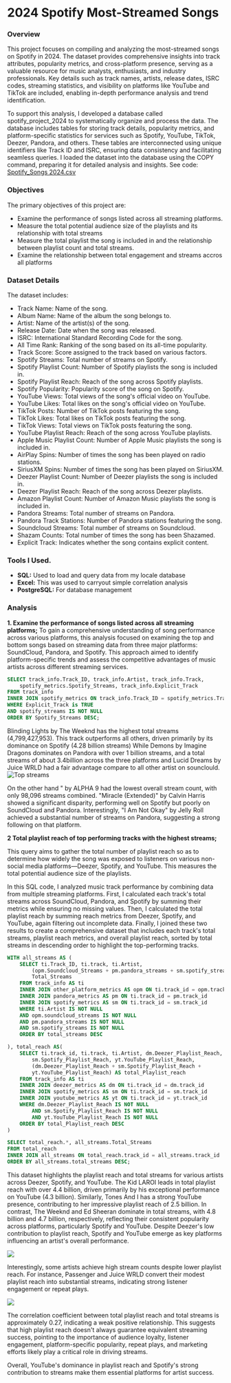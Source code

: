 # 2024 Spotify Most-Streamed Songs

### Overview

This project focuses on compiling and analyzing the most-streamed songs on Spotify in 2024. The dataset provides comprehensive insights into track attributes, popularity metrics, and cross-platform presence, serving as a valuable resource for music analysts, enthusiasts, and industry professionals. 
Key details such as track names, artists, release dates, ISRC codes, streaming statistics, and visibility on platforms like YouTube and TikTok are included, enabling in-depth performance analysis and trend identification.

To support this analysis, I developed a database called spotify_project_2024 to systematically organize and process the data. The database includes tables for storing track details, popularity metrics, and platform-specific statistics for services such as Spotify, YouTube, TikTok, Deezer, Pandora, and others. 
These tables are interconnected using unique identifiers like Track ID and ISRC, ensuring data consistency and facilitating seamless queries. 
I loaded the dataset into the database using the COPY command, preparing it for detailed analysis and insights. See code: [Spotify_Songs 2024.csv](./spotify_project.sql)

### Objectives

The primary objectives of this project are:
- Examine the performance of songs listed across all streaming platforms.
- Measure the total potential audience size of the playlists and its relationship with total streams
- Measure the total playlist the song is included in and the relationship between playlist count and total streams.
- Examine the relationship between total engagement and streams accros all platforms

### Dataset Details

The dataset includes:
-	Track Name: Name of the song.
-	Album Name: Name of the album the song belongs to.
-	Artist: Name of the artist(s) of the song.
-	Release Date: Date when the song was released.
-	ISRC: International Standard Recording Code for the song.
-	All Time Rank: Ranking of the song based on its all-time popularity.
-	Track Score: Score assigned to the track based on various factors.
-	Spotify Streams: Total number of streams on Spotify.
-	Spotify Playlist Count: Number of Spotify playlists the song is included in.
-	Spotify Playlist Reach: Reach of the song across Spotify playlists.
-	Spotify Popularity: Popularity score of the song on Spotify.
-	YouTube Views: Total views of the song's official video on YouTube.
-	YouTube Likes: Total likes on the song's official video on YouTube.
-	TikTok Posts: Number of TikTok posts featuring the song.
-	TikTok Likes: Total likes on TikTok posts featuring the song.
-	TikTok Views: Total views on TikTok posts featuring the song.
-	YouTube Playlist Reach: Reach of the song across YouTube playlists.
-	Apple Music Playlist Count: Number of Apple Music playlists the song is included in.
-	AirPlay Spins: Number of times the song has been played on radio stations.
-	SiriusXM Spins: Number of times the song has been played on SiriusXM.
-	Deezer Playlist Count: Number of Deezer playlists the song is included in.
-	Deezer Playlist Reach: Reach of the song across Deezer playlists.
-	Amazon Playlist Count: Number of Amazon Music playlists the song is included in.
-	Pandora Streams: Total number of streams on Pandora.
-	Pandora Track Stations: Number of Pandora stations featuring the song.
-	Soundcloud Streams: Total number of streams on Soundcloud.
-	Shazam Counts: Total number of times the song has been Shazamed.
-	Explicit Track: Indicates whether the song contains explicit content.

### Tools I Used.
- **SQL:** Used to load and query data from my locale database
- **Excel:** This was used to carryout simple correlation analysis 
- **PostgreSQL:** For database management

### Analysis
**1. Examine the performance of songs listed across all streaming platforms;**
To gain a comprehensive understanding of song performance across various platforms, 
this analysis focused on examining the top and bottom songs based on streaming data from three major platforms: SoundCloud, Pandora, and Spotify. 
This approach aimed to identify platform-specific trends and assess the competitive advantages of music artists across different streaming services.

```sql
SELECT track_info.Track_ID, track_info.Artist, track_info.Track,
    spotify_metrics.Spotify_Streams, track_info.Explicit_Track
FROM track_info 
INNER JOIN spotify_metrics ON track_info.Track_ID = spotify_metrics.Track_ID
WHERE Explicit_Track is TRUE
AND spotify_streams IS NOT NULL
ORDER BY Spotify_Streams DESC;
```
Blinding Lights by The Weeknd has the highest total streams (4,799,427,953). This track outperforms all others, driven primarily by its dominance on Spotify (4.28 billion streams) While Demons by Imagine Dragons dominates on Pandora with over 1 billion streams, and a total streams of about 3.4billion across the three platforms and Lucid Dreams by Juice WRLD had a fair advantage compare to all other artist on sounclould.
![Top streams](./Images/Top%20streams.PNG)

On the other hand " by ALPHA 9 had the lowest overall stream count, with only 98,096 streams combined. "Miracle (Extended)" by Calvin Harris showed a significant disparity, performing well on Spotify but poorly on SoundCloud and Pandora. Interestingly, "I Am Not Okay" by Jelly Roll achieved a substantial number of streams on Pandora, suggesting a strong following on that platform.

**2 Total playlist reach of top performing tracks with the highest streams;**

This query aims to gather the total number of playlist reach so as to determine how widely the song was exposed to listeners on various non-social media platforms—Deezer, Spotify, and YouTube. This measures the total potential audience size of the playlists. 

In this SQL code, I analyzed music track performance by combining data from multiple streaming platforms. First, I calculated each track's total streams across SoundCloud, Pandora, and Spotify by summing their metrics while ensuring no missing values. Then, I calculated the total playlist reach by summing reach metrics from Deezer, Spotify, and YouTube, again filtering out incomplete data. Finally, I joined these two results to create a comprehensive dataset that includes each track's total streams, playlist reach metrics, and overall playlist reach, sorted by total streams in descending order to highlight the top-performing tracks.

```sql
WITH all_streams AS (
    SELECT ti.Track_ID, ti.track, ti.Artist,
        (opm.Soundcloud_Streams + pm.pandora_streams + sm.spotify_streams) AS 
        Total_Streams
    FROM track_info AS ti
    INNER JOIN other_platform_metrics AS opm ON ti.track_id = opm.track_id
    INNER JOIN pandora_metrics AS pm ON ti.track_id = pm.track_id
    INNER JOIN spotify_metrics AS sm ON ti.track_id = sm.track_id
    WHERE ti.Artist IS NOT NULL
    AND opm.soundcloud_streams IS NOT NULL
    AND pm.pandora_streams IS NOT NULL
    AND sm.spotify_streams IS NOT NULL
    ORDER BY total_streams DESC

), total_reach AS(
    SELECT ti.track_id, ti.track, ti.Artist, dm.Deezer_Playlist_Reach,
        sm.Spotify_Playlist_Reach, yt.YouTube_Playlist_Reach,
        (dm.Deezer_Playlist_Reach + sm.Spotify_Playlist_Reach + 
        yt.YouTube_Playlist_Reach) AS total_Playlist_reach
    FROM track_info AS ti
    INNER JOIN deezer_metrics AS dm ON ti.track_id = dm.track_id
    INNER JOIN spotify_metrics AS sm ON ti.track_id = sm.track_id
    INNER JOIN youtube_metrics AS yt ON ti.track_id = yt.track_id
    WHERE dm.Deezer_Playlist_Reach IS NOT NULL
        AND sm.Spotify_Playlist_Reach IS NOT NULL
        AND yt.YouTube_Playlist_Reach IS NOT NULL
    ORDER BY total_Playlist_reach DESC
)

SELECT total_reach.*, all_streams.Total_Streams
FROM total_reach
INNER JOIN all_streams ON total_reach.track_id = all_streams.track_id
ORDER BY all_streams.total_streams DESC;
```

This dataset highlights the playlist reach and total streams for various artists across Deezer, Spotify, and YouTube. The Kid LAROI leads in total playlist reach with over 4.4 billion, driven primarily by his exceptional performance on YouTube (4.3 billion). Similarly, Tones And I has a strong YouTube presence, contributing to her impressive playlist reach of 2.5 billion. In contrast, The Weeknd  and Ed Sheeran dominate in total streams, with 4.8 billion and 4.7 billion, respectively, reflecting their consistent popularity across platforms, particularly Spotify and YouTube. Despite Deezer's low contribution to playlist reach, Spotify and YouTube emerge as key platforms influencing an artist's overall performance.

![](./Images/Playlist%20graph.PNG)

Interestingly, some artists achieve high stream counts despite lower playlist reach. For instance, Passenger and Juice WRLD convert their modest playlist reach into substantial streams, indicating strong listener engagement or repeat plays. 

![](./Images/correlation_png.png)

The correlation coefficient between total playlist reach and total streams is approximately 0.27, indicating a weak positive relationship. This suggests that high playlist reach doesn't always guarantee equivalent streaming success, pointing to the importance of audience loyalty, listener engagement, platform-specific popularity, repeat plays, and marketing efforts likely play a critical role in driving streams. 

Overall, YouTube's dominance in playlist reach and Spotify's strong contribution to streams make them essential platforms for artist success.

